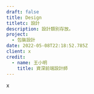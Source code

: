 ```yaml
---
draft: false
title: Design
titletc: 設計
description: 設計類別存放。
project:
  - 包裝設計
date: 2022-05-08T22:18:52.785Z
client: x
credit:
  - name: 王小明
    title: 資深前端設計師
---
```

x